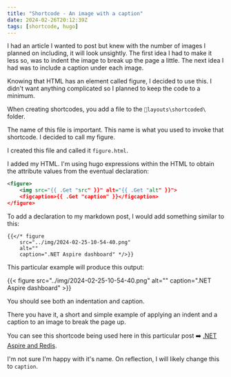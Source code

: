 ```yaml
---
title: "Shortcode - An image with a caption"
date: 2024-02-26T20:12:39Z
tags: [shortcode, hugo]
---
```


I had an article I wanted to post but knew with the number of images I planned on including, it will look unsightly.  The first idea I had to make it less so, was to indent the image to break up the page a little.  The next idea I had was to include a caption under each image.

Knowing that HTML has an element called figure, I decided to use this.  I didn't want anything complicated so I planned to keep the code to a minimum.

When creating shortcodes, you add a file to the `📁layouts\shortcoded\` folder.

The name of this file is important.  This name is what you used to invoke that shortcode.  I decided to call my figure.

I created this file and called it `figure.html`. 

I added my HTML. I'm using hugo expressions within the HTML to obtain the attribute values from the eventual declaration:

```xml
<figure>
    <img src="{{ .Get "src" }}" alt="{{ .Get "alt" }}">
    <figcaption>{{ .Get "caption" }}</figcaption>
</figure>
```

To add a declaration to my markdown post, I would add something similar to this:

```
{{</* figure 
    src="../img/2024-02-25-10-54-40.png" 
    alt="" 
    caption=".NET Aspire dashboard" */>}}
```

This particular example will produce this output:

{{< figure 
    src="../img/2024-02-25-10-54-40.png" 
    alt="" 
    caption=".NET Aspire dashboard" >}}

You should see both an indentation and caption.

There you have it, a short and simple example of applying an indent and a caption to an image to break the page up.  

You can see this shortcode being used here in this particular post ➡️ [.NET Aspire and Redis](dotnet-aspire-and-redis.md).

I'm not sure I'm happy with it's name. On reflection, I will likely change this to `caption`.
